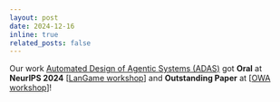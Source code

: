 ```yaml
---
layout: post
date: 2024-12-16
inline: true
related_posts: false
---
```


Our work <a href="https://www.shengranhu.com/ADAS/">Automated Design of Agentic Systems (ADAS)</a> got **Oral** at **NeurIPS 2024** [<a href="https://neurips.cc/virtual/2024/106575">LanGame workshop</a>] and **Outstanding Paper** at [<a href="https://neurips.cc/virtual/2024/100791">OWA workshop</a>]!